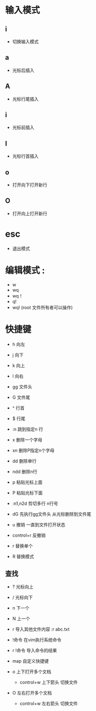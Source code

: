 
# 输入模式
## i
- 切换输入模式

## a
- 光标后插入
## A
- 光标行尾插入

## i 
- 光标前插入
## I
- 光标行首插入

## o
- 打开向下打开新行
## O
- 打开向上打开新行



# esc
- 退出模式

# 编辑模式  :
- w
- wq
- wq！
- q!
- wq! (root 文件所有者可以操作)

# 快捷键
- h 向左
- j 向下
- k 向上
- l 向右

- gg 文件头
- G 文件尾

<!-- 正则 -->
- ^ 行首
- $ 行尾

- :n 跳到指定n 行

- x 删除一个字母
- xn 删除P指定n个字母

- dd 删除单行
- ndd 删除n行

- p 粘贴光标上面
- P 粘贴光标下面

- :n1,n2d 剪切多行 n行号

- dG 先执行gg文件头 从光标删除到文件尾

- u 撤销 一直到文件打开状态

- control+r 反撤销

- r 替换单个
- R 替换模式

## 查找
- ? 光标向上
- / 光标向下
- n 下一个
- N 上一个

- r 导入其他文件内容 :r abc.txt
- !命令 在vim执行系统命令

- r !命令 导入命令的结果

- map 自定义快捷键

- o 上下打开多个文档
	- control+w 上下箭头 切换文件
- O 左右打开多个文档
	- control+w 左右箭头 切换文件
 



